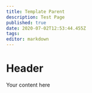 ```yaml
---
title: Template Parent
description: Test Page
published: true
date: 2020-07-02T12:53:44.455Z
tags: 
editor: markdown
---
```


# Header
Your content here